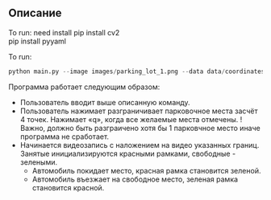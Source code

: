## Описание

To run: need install 
pip install cv2     
pip install pyyaml

To run:
```python
python main.py --image images/parking_lot_1.png --data data/coordinates_1.yml --video videos/parking_lot_1.mp4 --start-frame 400
```
Программа работает следующим образом:
- Пользователь вводит выше описанную команду.
- Пользователь нажимает разграничивает парковочное места засчёт 4 точек. Нажимает «q», когда все желаемые места отмечены.
!Важно, должно быть разграичено хотя бы 1 парковчное место иначе программа не сработает.
- Начинается видеозапись с наложением на видео указанных границ. Занятые инициализируются красными рамками, свободные - зелеными.
    - Автомобиль покидает место, красная рамка становится зеленой.
    - Автомобиль въезжает на свободное место, зеленая рамка становится красной.
